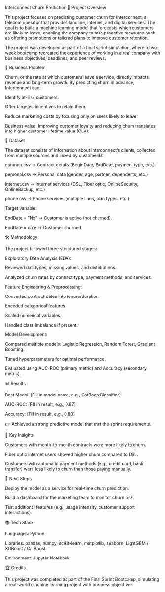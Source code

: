 Interconnect Churn Prediction
📌 Project Overview

This project focuses on predicting customer churn for Interconnect, a telecom operator that provides landline, internet, and digital services. The goal is to build a machine learning model that forecasts which customers are likely to leave, enabling the company to take proactive measures such as offering promotions or tailored plans to improve customer retention.

The project was developed as part of a final sprint simulation, where a two-week bootcamp recreated the experience of working in a real company with business objectives, deadlines, and peer reviews.

🎯 Business Problem

Churn, or the rate at which customers leave a service, directly impacts revenue and long-term growth. By predicting churn in advance, Interconnect can:

Identify at-risk customers.

Offer targeted incentives to retain them.

Reduce marketing costs by focusing only on users likely to leave.

Business value: Improving customer loyalty and reducing churn translates into higher customer lifetime value (CLV).

📂 Dataset

The dataset consists of information about Interconnect’s clients, collected from multiple sources and linked by customerID:

contract.csv → Contract details (BeginDate, EndDate, payment type, etc.)

personal.csv → Personal data (gender, age, partner, dependents, etc.)

internet.csv → Internet services (DSL, Fiber optic, OnlineSecurity, OnlineBackup, etc.)

phone.csv → Phone services (multiple lines, plan types, etc.)

Target variable:

EndDate = "No" → Customer is active (not churned).

EndDate = date → Customer churned.

🛠️ Methodology

The project followed three structured stages:

Exploratory Data Analysis (EDA):

Reviewed datatypes, missing values, and distributions.

Analyzed churn rates by contract type, payment methods, and services.

Feature Engineering & Preprocessing:

Converted contract dates into tenure/duration.

Encoded categorical features.

Scaled numerical variables.

Handled class imbalance if present.

Model Development:

Compared multiple models: Logistic Regression, Random Forest, Gradient Boosting.

Tuned hyperparameters for optimal performance.

Evaluated using AUC-ROC (primary metric) and Accuracy (secondary metric).

📊 Results

Best Model: [Fill in model name, e.g., CatBoostClassifier]

AUC-ROC: [Fill in result, e.g., 0.87]

Accuracy: [Fill in result, e.g., 0.80]

👉 Achieved a strong predictive model that met the sprint requirements.

📖 Key Insights

Customers with month-to-month contracts were more likely to churn.

Fiber optic internet users showed higher churn compared to DSL.

Customers with automatic payment methods (e.g., credit card, bank transfer) were less likely to churn than those paying manually.

🚀 Next Steps

Deploy the model as a service for real-time churn prediction.

Build a dashboard for the marketing team to monitor churn risk.

Test additional features (e.g., usage intensity, customer support interactions).

📚 Tech Stack

Languages: Python

Libraries: pandas, numpy, scikit-learn, matplotlib, seaborn, LightGBM / XGBoost / CatBoost

Environment: Jupyter Notebook

🏆 Credits

This project was completed as part of the Final Sprint Bootcamp, simulating a real-world machine learning project with business objectives.
